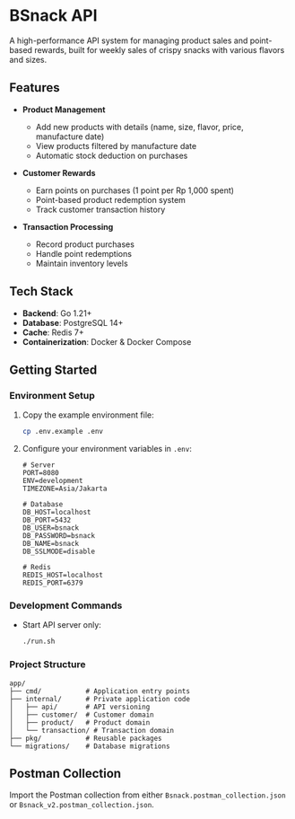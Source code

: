 # BSnack API

A high-performance API system for managing product sales and point-based rewards, built for weekly sales of crispy snacks with various flavors and sizes.

## Features

- **Product Management**
  - Add new products with details (name, size, flavor, price, manufacture date)
  - View products filtered by manufacture date
  - Automatic stock deduction on purchases

- **Customer Rewards**
  - Earn points on purchases (1 point per Rp 1,000 spent)
  - Point-based product redemption system
  - Track customer transaction history

- **Transaction Processing**
  - Record product purchases
  - Handle point redemptions
  - Maintain inventory levels

## Tech Stack

- **Backend**: Go 1.21+
- **Database**: PostgreSQL 14+
- **Cache**: Redis 7+
- **Containerization**: Docker & Docker Compose

## Getting Started

### Environment Setup

1. Copy the example environment file:
   ```bash
   cp .env.example .env
   ```

2. Configure your environment variables in `.env`:
   ```env
   # Server
   PORT=8080
   ENV=development
   TIMEZONE=Asia/Jakarta
   
   # Database
   DB_HOST=localhost
   DB_PORT=5432
   DB_USER=bsnack
   DB_PASSWORD=bsnack
   DB_NAME=bsnack
   DB_SSLMODE=disable
   
   # Redis
   REDIS_HOST=localhost
   REDIS_PORT=6379
   ```

### Development Commands

- Start API server only:
  ```bash
  ./run.sh
  ```

### Project Structure

```
app/
├── cmd/           # Application entry points
├── internal/      # Private application code
│   ├── api/       # API versioning
│   ├── customer/  # Customer domain
│   ├── product/   # Product domain
│   └── transaction/ # Transaction domain
├── pkg/           # Reusable packages
└── migrations/    # Database migrations
```

## Postman Collection

Import the Postman collection from either `Bsnack.postman_collection.json` or `Bsnack_v2.postman_collection.json`.
